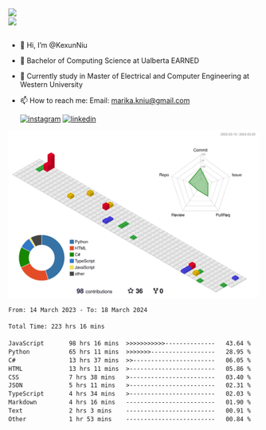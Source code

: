 <a href="https://github.com/anuraghazra/github-readme-stats">
  <img align="center" src="https://github-readme-stats.vercel.app/api?username=KexunNiu&show_icons=true" />
</a>
</br>
<a href="https://github.com/anuraghazra/github-readme-stats">
  <img align="center" src="https://github-readme-stats.vercel.app/api/top-langs/?username=KexunNiu" />
</a>

</br>
</br>

- 👋 Hi, I’m @KexunNiu
- 👀 Bachelor of Computing Science at Ualberta EARNED
- 🌱 Currently study in Master of Electrical and Computer Engineering at Western University
- 📫 How to reach me: Email: marika.kniu@gmail.com
  
  [![instagram](https://github.com/shikhar1020jais1/Git-Social/blob/master/Icons/Instagram1.png (Instagram))][1] [![linkedin](https://github.com/shikhar1020jais1/Git-Social/blob/master/Icons/LinkedIn1.png (LinkedIn))][2]

<!-- To Link your profile to the media buttons -->

[1]: https://www.instagram.com/barryn719_
[2]: https://www.linkedin.com/in/kexun-niu



![](./profile-3d-contrib/profile-gitblock.svg)

<!--START_SECTION:waka-->

```txt
From: 14 March 2023 - To: 18 March 2024

Total Time: 223 hrs 16 mins

JavaScript       98 hrs 16 mins  >>>>>>>>>>>--------------   43.64 %
Python           65 hrs 11 mins  >>>>>>>------------------   28.95 %
C#               13 hrs 37 mins  >>-----------------------   06.05 %
HTML             13 hrs 11 mins  >------------------------   05.86 %
CSS              7 hrs 38 mins   >------------------------   03.40 %
JSON             5 hrs 11 mins   >------------------------   02.31 %
TypeScript       4 hrs 34 mins   >------------------------   02.03 %
Markdown         4 hrs 16 mins   -------------------------   01.90 %
Text             2 hrs 3 mins    -------------------------   00.91 %
Other            1 hr 53 mins    -------------------------   00.84 %
```

<!--END_SECTION:waka-->

